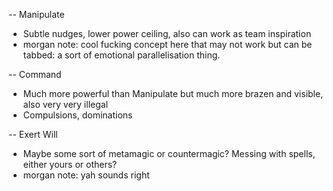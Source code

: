 -- Manipulate
- Subtle nudges, lower power ceiling, also can work as team inspiration
- morgan note: cool fucking concept here that may not work but can be tabbed: a sort of emotional parallelisation thing.

-- Command
- Much more powerful than Manipulate but much more brazen and visible, also very very illegal
- Compulsions, dominations

-- Exert Will
- Maybe some sort of metamagic or countermagic? Messing with spells, either yours or others?
- morgan note: yah sounds right
